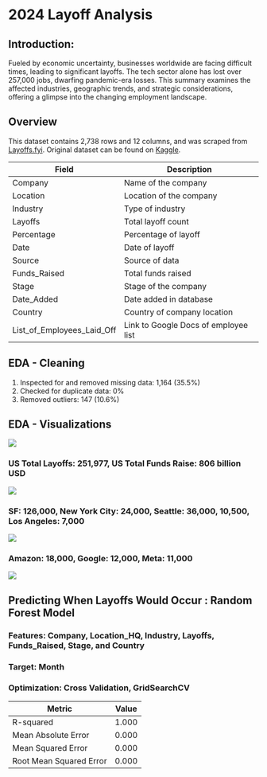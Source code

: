 # 2024 Layoff Analysis

## Introduction:
Fueled by economic uncertainty, businesses worldwide are facing difficult times, leading to significant layoffs. The tech sector alone has lost over 257,000 jobs, dwarfing pandemic-era losses. This summary examines the affected industries, geographic trends, and strategic considerations, offering a glimpse into the changing employment landscape.

## Overview
This dataset contains 2,738 rows and 12 columns, and was scraped from [Layoffs.fyi](https://layoffs.fyi/). Original dataset can be found on [Kaggle](https://www.kaggle.com/datasets/theakhilb/layoffs-data-2022/data).

| Field                        | Description                                      |
|------------------------------|--------------------------------------------------|
| Company                      | Name of the company                              |
| Location                     | Location of the company                          |
| Industry                     | Type of industry                                 |
| Layoffs                      | Total layoff count                               |
| Percentage                   | Percentage of layoff                             |
| Date                         | Date of layoff                                   |
| Source                       | Source of data                                   |
| Funds_Raised                 | Total funds raised                               |
| Stage                        | Stage of the company                             |
| Date_Added                   | Date added in database                           |
| Country                      | Country of company location                      |
| List_of_Employees_Laid_Off   | Link to Google Docs of employee list             |

## EDA - Cleaning
1. Inspected for and removed missing data: 1,164 (35.5%)
2. Checked for duplicate data: 0%
3. Removed outliers: 147 (10.6%)

## EDA - Visualizations

![](https://github.com/MaxBoonjindasup/2024_layoffs_analysis/blob/main/layoffs_over_time_us.png)

### US Total Layoffs: 251,977, US Total Funds Raise: 806 billion USD
![](https://github.com/MaxBoonjindasup/2024_layoffs_analysis/blob/main/layoffs_by_country.png)

### SF: 126,000, New York City: 24,000, Seattle: 36,000, 10,500, Los Angeles: 7,000
![](https://github.com/MaxBoonjindasup/2024_layoffs_analysis/blob/main/top_locations_us.png)

### Amazon: 18,000, Google: 12,000, Meta: 11,000
![](https://github.com/MaxBoonjindasup/2024_layoffs_analysis/blob/main/top_companies_us.png)

## Predicting When Layoffs Would Occur : Random Forest Model

### Features: Company, Location_HQ, Industry, Layoffs, Funds_Raised, Stage, and Country
### Target: Month
### Optimization: Cross Validation, GridSearchCV

| Metric                    | Value |
|---------------------------|-------|
| R-squared                 | 1.000 |
| Mean Absolute Error       | 0.000 |
| Mean Squared Error        | 0.000 |
| Root Mean Squared Error   | 0.000 |
